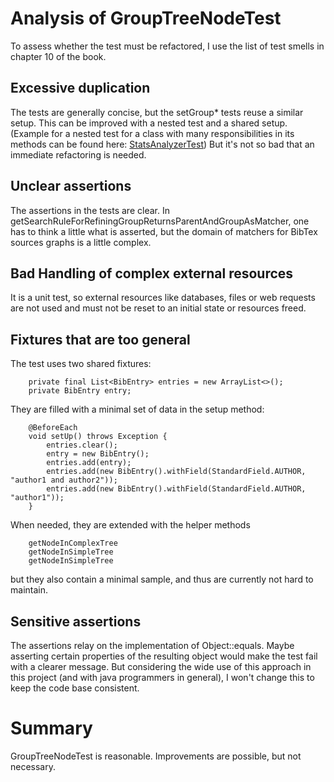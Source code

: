 # Analysis of GroupTreeNodeTest

To assess whether the test must be refactored, I use the list of test smells
in chapter 10 of the book.

## Excessive duplication

The tests are generally concise, but the setGroup* tests reuse a similar setup.
This can be improved with a nested test and a shared setup.
(Example for a nested test for a class with many responsibilities in its methods can be found here: 
[StatsAnalyzerTest](https://github.com/BacLuc/fs22-effective-testing/commit/5671e70e6161273069da3572e51571a69c8d0f8e))
But it's not so bad that an immediate refactoring is needed.

## Unclear assertions

The assertions in the tests are clear.
In getSearchRuleForRefiningGroupReturnsParentAndGroupAsMatcher, one has to think a little what is asserted,
but the domain of matchers for BibTex sources graphs is a little complex.

## Bad Handling of complex external resources

It is a unit test, so external resources like databases, files or web requests are not used and
must not be reset to an initial state or resources freed.

## Fixtures that are too general

The test uses two shared fixtures:
```
    private final List<BibEntry> entries = new ArrayList<>();
    private BibEntry entry;
```

They are filled with a minimal set of data in the setup method:
```
    @BeforeEach
    void setUp() throws Exception {
        entries.clear();
        entry = new BibEntry();
        entries.add(entry);
        entries.add(new BibEntry().withField(StandardField.AUTHOR, "author1 and author2"));
        entries.add(new BibEntry().withField(StandardField.AUTHOR, "author1"));
    }
```

When needed, they are extended with the helper methods
```
    getNodeInComplexTree
    getNodeInSimpleTree
    getNodeInSimpleTree
```

but they also contain a minimal sample, and thus are currently not hard to maintain. 

## Sensitive assertions

The assertions relay on the implementation of Object::equals. Maybe asserting certain properties
of the resulting object would make the test fail with a clearer message. But considering the wide
use of this approach in this project (and with java programmers in general), I won't change this to
keep the code base consistent.

# Summary

GroupTreeNodeTest is reasonable. Improvements are possible, but not necessary.
